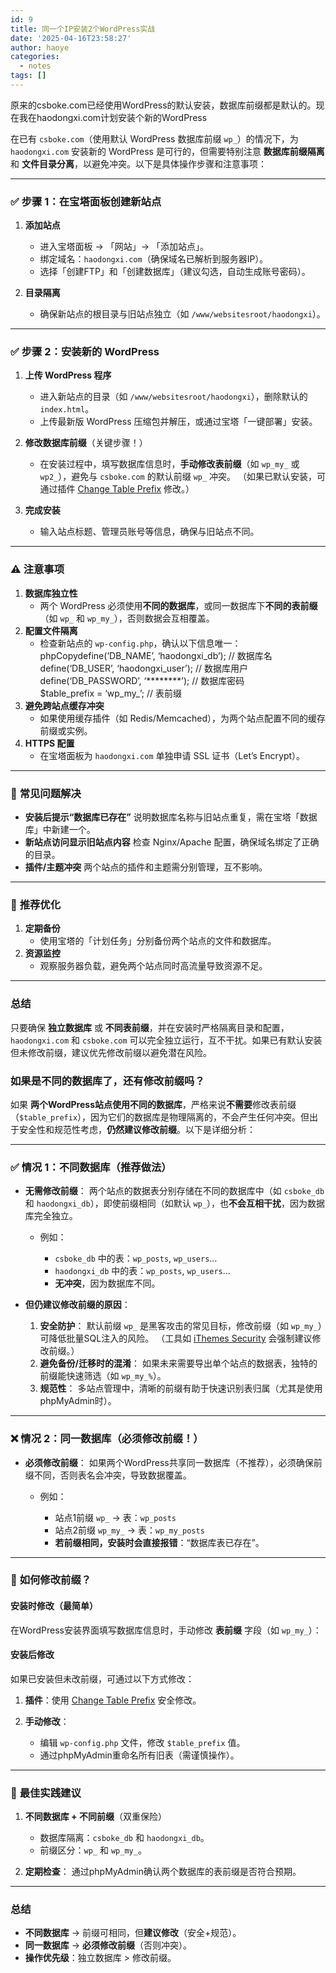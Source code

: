 ```yaml
---
id: 9
title: 同一个IP安装2个WordPress实战
date: '2025-04-16T23:58:27'
author: haoye
categories:
  - notes
tags: []
---
```


原来的csboke.com已经使用WordPress的默认安装，数据库前缀都是默认的。现在我在haodongxi.com计划安装个新的WordPress

在已有 `csboke.com`（使用默认 WordPress 数据库前缀 `wp_`）的情况下，为 `haodongxi.com` 安装新的 WordPress 是可行的，但需要特别注意 **数据库前缀隔离** 和 **文件目录分离**，以避免冲突。以下是具体操作步骤和注意事项：

***

### ✅ **步骤 1：在宝塔面板创建新站点**

1. **添加站点**

   - 进入宝塔面板 → 「网站」→ 「添加站点」。
   - 绑定域名：`haodongxi.com`（确保域名已解析到服务器IP）。
   - 选择「创建FTP」和「创建数据库」（建议勾选，自动生成账号密码）。

2. **目录隔离**
   - 确保新站点的根目录与旧站点独立（如 `/www/websitesroot/haodongxi`）。

***

### ✅ **步骤 2：安装新的 WordPress**

1. **上传 WordPress 程序**

   - 进入新站点的目录（如 `/www/websitesroot/haodongxi`），删除默认的 `index.html`。
   - 上传最新版 WordPress 压缩包并解压，或通过宝塔「一键部署」安装。

2. **修改数据库前缀**（关键步骤！）
   - 在安装过程中，填写数据库信息时，**手动修改表前缀**（如 `wp_my_` 或 `wp2_`），避免与 `csboke.com` 的默认前缀 `wp_` 冲突。 （如果已默认安装，可通过插件 [Change Table Prefix](https://wordpress.org/plugins/change-table-prefix/) 修改。）

3. **完成安装**
   - 输入站点标题、管理员账号等信息，确保与旧站点不同。

***

### ⚠️ **注意事项**

1. **数据库独立性**
   - 两个 WordPress 必须使用**不同的数据库**，或同一数据库下**不同的表前缀**（如 `wp_` 和 `wp_my_`），否则数据会互相覆盖。
2. **配置文件隔离**
   - 检查新站点的 `wp-config.php`，确认以下信息唯一：phpCopydefine(‘DB\_NAME’, ‘haodongxi\_db’); // 数据库名\
     define(‘DB\_USER’, ‘haodongxi\_user’); // 数据库用户\
     define(‘DB\_PASSWORD’, ‘\*\*\*\*\*\*\*\*’); // 数据库密码\
     $table\_prefix = ‘wp\_my\_’; // 表前缀
3. **避免跨站点缓存冲突**
   - 如果使用缓存插件（如 Redis/Memcached），为两个站点配置不同的缓存前缀或实例。
4. **HTTPS 配置**
   - 在宝塔面板为 `haodongxi.com` 单独申请 SSL 证书（Let’s Encrypt）。

***

### 🔧 **常见问题解决**

- **安装后提示“数据库已存在”** 说明数据库名称与旧站点重复，需在宝塔「数据库」中新建一个。
- **新站点访问显示旧站点内容** 检查 Nginx/Apache 配置，确保域名绑定了正确的目录。
- **插件/主题冲突** 两个站点的插件和主题需分别管理，互不影响。

***

### 📌 **推荐优化**

1. **定期备份**
   - 使用宝塔的「计划任务」分别备份两个站点的文件和数据库。
2. **资源监控**
   - 观察服务器负载，避免两个站点同时高流量导致资源不足。

***

### 总结

只要确保 **独立数据库** 或 **不同表前缀**，并在安装时严格隔离目录和配置，`haodongxi.com` 和 `csboke.com` 可以完全独立运行，互不干扰。如果已有默认安装但未修改前缀，建议优先修改前缀以避免潜在风险。

### 如果是不同的数据库了，还有修改前缀吗？

如果 **两个WordPress站点使用不同的数据库**，严格来说**不需要**修改表前缀（`$table_prefix`），因为它们的数据库是物理隔离的，不会产生任何冲突。但出于安全性和规范性考虑，**仍然建议修改前缀**。以下是详细分析：

***

### ✅ **情况 1：不同数据库（推荐做法）**

- **无需修改前缀**： 两个站点的数据表分别存储在不同的数据库中（如 `csboke_db` 和 `haodongxi_db`），即使前缀相同（如默认 `wp_`），也**不会互相干扰**，因为数据库完全独立。

  - 例如：

    - `csboke_db` 中的表：`wp_posts`, `wp_users`…
    - `haodongxi_db` 中的表：`wp_posts`, `wp_users`…
    - **无冲突**，因为数据库不同。

- **但仍建议修改前缀的原因**：

  1. **安全防护**： 默认前缀 `wp_` 是黑客攻击的常见目标，修改前缀（如 `wp_my_`）可降低批量SQL注入的风险。 （工具如 [iThemes Security](https://wordpress.org/plugins/better-wp-security/) 会强制建议修改前缀。）
  2. **避免备份/迁移时的混淆**： 如果未来需要导出单个站点的数据表，独特的前缀能快速筛选（如 `wp_my_%`）。
  3. **规范性**： 多站点管理中，清晰的前缀有助于快速识别表归属（尤其是使用phpMyAdmin时）。

***

### ❌ **情况 2：同一数据库（必须修改前缀！）**

- **必须修改前缀**： 如果两个WordPress共享同一数据库（不推荐），必须确保前缀不同，否则表名会冲突，导致数据覆盖。

  - 例如：

    - 站点1前缀 `wp_` → 表：`wp_posts`
    - 站点2前缀 `wp_my_` → 表：`wp_my_posts`
    - **若前缀相同，安装时会直接报错**：“数据库表已存在”。

***

### 📌 **如何修改前缀？**

#### **安装时修改**（最简单）

在WordPress安装界面填写数据库信息时，手动修改 **表前缀** 字段（如 `wp_my_`）：

#### **安装后修改**

如果已安装但未改前缀，可通过以下方式修改：

1. **插件**：使用 [Change Table Prefix](https://wordpress.org/plugins/change-table-prefix/) 安全修改。

2. **手动修改**：

   - 编辑 `wp-config.php` 文件，修改 `$table_prefix` 值。
   - 通过phpMyAdmin重命名所有旧表（需谨慎操作）。

***

### 🔧 **最佳实践建议**

1. **不同数据库 + 不同前缀**（双重保险）

   - 数据库隔离：`csboke_db` 和 `haodongxi_db`。
   - 前缀区分：`wp_` 和 `wp_my_`。

2. **定期检查**： 通过phpMyAdmin确认两个数据库的表前缀是否符合预期。

***

### **总结**

- **不同数据库** → 前缀可相同，但**建议修改**（安全+规范）。
- **同一数据库** → **必须修改前缀**（否则冲突）。
- **操作优先级**：独立数据库 > 修改前缀。
